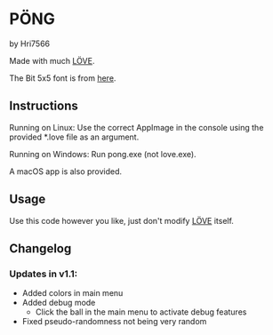 # PÖNG
by Hri7566

Made with much [LÖVE](https://love2d.org "LÖVE - Free 2D Game Engine").

The Bit 5x5 font is from [here](http://www.mattlag.com/bitfonts/ "Matt LaGrandeur - BitFonts").

## Instructions

Running on Linux: Use the correct AppImage in the console using the provided *.love file as an argument.

Running on Windows: Run pong.exe (not love.exe).

A macOS app is also provided.

## Usage

Use this code however you like, just don't modify [LÖVE](https://love2d.org "LÖVE - Free 2D Game Engine") itself.

## Changelog

### Updates in v1.1:
 + Added colors in main menu
 + Added debug mode
   + Click the ball in the main menu to activate debug features
 + Fixed pseudo-randomness not being very random